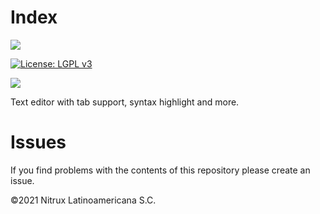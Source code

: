 # Index
![](https://mauikit.org/wp-content/uploads/2018/12/maui_project_logo.png)

[![License: LGPL v3](https://img.shields.io/badge/License-LGPL%20v3-blue.svg)](https://www.gnu.org/licenses/lgpl-3.0)

![](https://nxos.org/wp-content/uploads/2025/03/Screenshot_20250228_231457.png)

Text editor with tab support, syntax highlight and more.

# Issues
If you find problems with the contents of this repository please create an issue.

©2021 Nitrux Latinoamericana S.C.